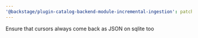 ```yaml
---
'@backstage/plugin-catalog-backend-module-incremental-ingestion': patch
---
```


Ensure that cursors always come back as JSON on sqlite too
